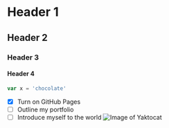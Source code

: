 # Header 1
## Header 2
### Header 3
#### Header 4
```Javascript
var x = 'chocolate'
```
- [x] Turn on GitHub Pages
- [ ] Outline my portfolio
- [ ] Introduce myself to the world
![Image of Yaktocat](https://octodex.github.com/images/yaktocat.png)
